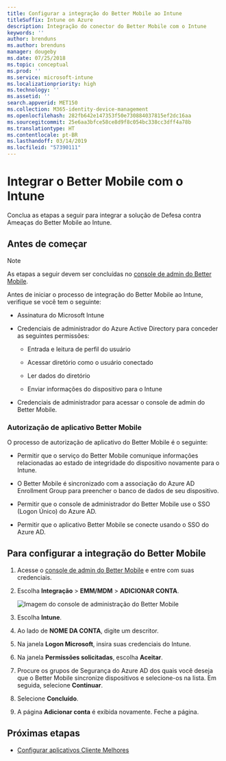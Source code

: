 ```yaml
---
title: Configurar a integração do Better Mobile ao Intune
titleSuffix: Intune on Azure
description: Integração do conector do Better Mobile com o Intune
keywords: ''
author: brenduns
ms.author: brenduns
manager: dougeby
ms.date: 07/25/2018
ms.topic: conceptual
ms.prod: ''
ms.service: microsoft-intune
ms.localizationpriority: high
ms.technology: ''
ms.assetid: ''
search.appverid: MET150
ms.collection: M365-identity-device-management
ms.openlocfilehash: 282fb642e147353f50e730884037815ef2dc16aa
ms.sourcegitcommit: 25e6aa3bfce58ce8d9f8c054bc338cc3dff4a78b
ms.translationtype: HT
ms.contentlocale: pt-BR
ms.lasthandoff: 03/14/2019
ms.locfileid: "57390111"
---
```

# <a name="integrate-better-mobile-with-intune"></a>Integrar o Better Mobile com o Intune

Conclua as etapas a seguir para integrar a solução de Defesa contra Ameaças do Better Mobile ao Intune.

## <a name="before-you-begin"></a>Antes de começar

> [!NOTE]
> As etapas a seguir devem ser concluídas no [console de admin do Better Mobile](https://aad.bmobi.net).

Antes de iniciar o processo de integração do Better Mobile ao Intune, verifique se você tem o seguinte:

-   Assinatura do Microsoft Intune

-   Credenciais de administrador do Azure Active Directory para conceder as seguintes permissões:

    -   Entrada e leitura de perfil do usuário

    -   Acessar diretório como o usuário conectado

    -   Ler dados do diretório

    -   Enviar informações do dispositivo para o Intune

-   Credenciais de administrador para acessar o console de admin do Better Mobile.

### <a name="better-mobile-app-authorization"></a>Autorização de aplicativo Better Mobile

O processo de autorização de aplicativo do Better Mobile é o seguinte:

-   Permitir que o serviço do Better Mobile comunique informações relacionadas ao estado de integridade do dispositivo novamente para o Intune.

-   O Better Mobile é sincronizado com a associação do Azure AD Enrollment Group para preencher o banco de dados de seu dispositivo.

-   Permitir que o console de administrador do Better Mobile use o SSO (Logon Único) do Azure AD.

-   Permitir que o aplicativo Better Mobile se conecte usando o SSO do Azure AD.

## <a name="to-set-up-better-mobile-integration"></a>Para configurar a integração do Better Mobile

1. Acesse o [console de admin do Better Mobile](https://aad.bmobi.net) e entre com suas credenciais.
2. Escolha **Integração** > **EMM/MDM** > **ADICIONAR CONTA**.

     ![Imagem do console de administração do Better Mobile](media/better_mobile_console.png)
 
3. Escolha **Intune**.
4. Ao lado de **NOME DA CONTA**, digite um descritor. 
5. Na janela **Logon Microsoft**, insira suas credenciais do Intune.
6. Na janela **Permissões solicitadas**, escolha **Aceitar**.
7. Procure os grupos de Segurança do Azure AD dos quais você deseja que o Better Mobile sincronize dispositivos e selecione-os na lista. Em seguida, selecione **Continuar**.
8. Selecione **Concluído**.
9. A página **Adicionar conta** é exibida novamente. Feche a página. 

## <a name="next-steps"></a>Próximas etapas

-   [Configurar aplicativos Cliente Melhores](mtd-apps-ios-app-configuration-policy-add-assign.md)
